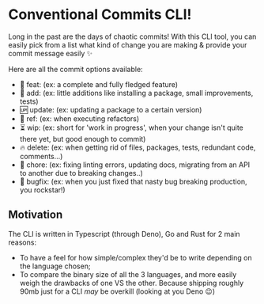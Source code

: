 # Conventional Commits CLI!

Long in the past are the days of chaotic commits! With this CLI tool, you can easily pick from a list what kind of change you are making & provide your commit message easily ✨

Here are all the commit options available:

- 💎 feat: (ex: a complete and fully fledged feature)
- 🎁 add: (ex: little additions like installing a package, small improvements, tests)
- 🆙 update: (ex: updating a package to a certain version)
- 🔧 ref: (ex: when executing refactors)
- ⏳ wip: (ex: short for 'work in progress', when your change isn't quite there yet, but good enough to commit)
- 🔥 delete: (ex: when getting rid of files, packages, tests, redundant code, comments...)
- 🧹 chore: (ex: fixing linting errors, updating docs, migrating from an API to another due to breaking changes..)
- 🐛 bugfix: (ex: when you just fixed that nasty bug breaking production, you rockstar!)

## Motivation

The CLI is written in Typescript (through Deno), Go and Rust for 2 main reasons:

- To have a feel for how simple/complex they'd be to write depending on the language chosen;
- To compare the binary size of all the 3 languages, and more easily weigh the drawbacks of one VS the other. Because shipping roughly 90mb just for a CLI _may_ be overkill (looking at you Deno 😉)
